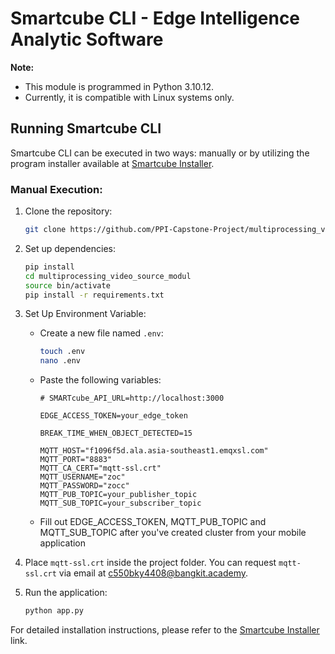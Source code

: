# Smartcube CLI - Edge Intelligence Analytic Software

**Note:**
- This module is programmed in Python 3.10.12.
- Currently, it is compatible with Linux systems only.

## Running Smartcube CLI

Smartcube CLI can be executed in two ways: manually or by utilizing the program installer available at [Smartcube Installer](https://github.com/PPI-Capstone-Project/smartcube-installer).

### Manual Execution:

1. Clone the repository:
    ```bash
    git clone https://github.com/PPI-Capstone-Project/multiprocessing_video_source_modul.git
    ```

2. Set up dependencies:
    ```bash
    pip install 
    cd multiprocessing_video_source_modul
    source bin/activate
    pip install -r requirements.txt
    ```

3. Set Up Environment Variable:
    - Create a new file named `.env`:
        ```bash
        touch .env
        nano .env
        ```

    - Paste the following variables:
        ```env
        # SMARTcube_API_URL=http://localhost:3000

        EDGE_ACCESS_TOKEN=your_edge_token

        BREAK_TIME_WHEN_OBJECT_DETECTED=15

        MQTT_HOST="f1096f5d.ala.asia-southeast1.emqxsl.com"
        MQTT_PORT="8883"
        MQTT_CA_CERT="mqtt-ssl.crt"
        MQTT_USERNAME="zoc"
        MQTT_PASSWORD="zocc"
        MQTT_PUB_TOPIC=your_publisher_topic
        MQTT_SUB_TOPIC=your_subscriber_topic
        ```

    - Fill out EDGE_ACCESS_TOKEN, MQTT_PUB_TOPIC and MQTT_SUB_TOPIC after 
    you've created cluster from your mobile application

4. Place `mqtt-ssl.crt` inside the project folder. You can request `mqtt-ssl.crt` via email at c550bky4408@bangkit.academy.

5. Run the application:
    ```bash
    python app.py
    ```

For detailed installation instructions, please refer to the [Smartcube Installer](https://github.com/PPI-Capstone-Project/smartcube-installer) link.
